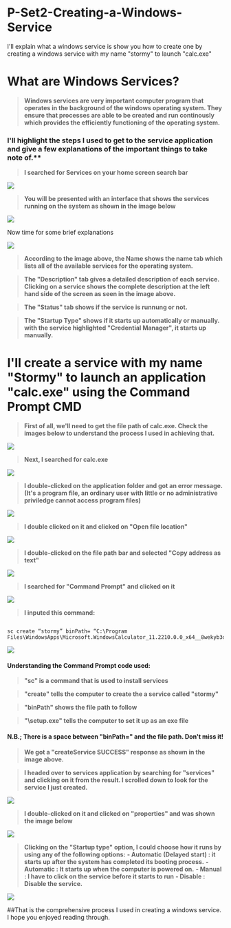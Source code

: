 # P-Set2-Creating-a-Windows-Service
I'll explain what a windows service is show you how to create one by creating a windows service with my name "stormy" to launch "calc.exe"

# What are Windows Services?

> **Windows services are very important computer program that operates in the background of the windows operating system. They ensure that processes are able to be created and run continously which provides the efficiently functioning of the operating system.**

### I'll highlight the steps I used to get to the service application and  give a few explanations of the important things to take note of.**   

> **I searched for Services on your home screen search bar**

![](https://github.com/xst0rmy/P-Set2-Creating-a-Windows-Service/blob/main/Images/ws1.png)

> **You will be presented with an interface that shows the services running on the system as shown in the image below**

![](https://github.com/xst0rmy/P-Set2-Creating-a-Windows-Service/blob/main/Images/ws2.png)

Now time for some brief explanations

![](https://github.com/xst0rmy/P-Set2-Creating-a-Windows-Service/blob/main/Images/ws3.png)

> **According to the image above, the Name shows the name tab which lists all of the available services for the operating system.**

> **The "Description" tab gives a detailed description of each service. Clicking on a service shows the complete description at the left hand side of the screen as seen in the image above.**

> **The "Status" tab shows if the service is runnung or not.**

> **The "Startup Type" shows if it starts up automatically or manually. with the service highlighted "Credential Manager", it starts up manually.**

# I'll create a service with my name "Stormy" to launch an application "calc.exe" using the Command Prompt CMD

> **First of all, we'll need to get the file path of calc.exe. Check the images below to understand the process I used in achieving that.**

![](https://github.com/xst0rmy/P-Set2-Creating-a-Windows-Service/blob/main/Images/ws6.png)

> **Next, I searched for calc.exe**

![](https://github.com/xst0rmy/P-Set2-Creating-a-Windows-Service/blob/main/Images/ws7.png)

> **I double-clicked on the application folder and got an error message. (It's a program file, an ordinary user with little or no administrative priviledge cannot access program files)**

![](https://github.com/xst0rmy/P-Set2-Creating-a-Windows-Service/blob/main/Images/ws8.png)

> **I double clicked on it and clicked on "Open file location"**

![](https://github.com/xst0rmy/P-Set2-Creating-a-Windows-Service/blob/main/Images/ws9.png)

> **I double-clicked on the file path bar and selected "Copy address as text"**

![](https://github.com/xst0rmy/P-Set2-Creating-a-Windows-Service/blob/main/Images/ws10.png)

> **I searched for "Command Prompt" and clicked on it**

![](https://github.com/xst0rmy/P-Set2-Creating-a-Windows-Service/blob/main/Images/ws5.png)

> **I inputed this command:**

```

sc create “stormy” binPath= “C:\Program Files\WindowsApps\Microsoft.WindowsCalculator_11.2210.0.0_x64__8wekyb3d8bbwe\setup.exe”

```

![](https://github.com/xst0rmy/P-Set2-Creating-a-Windows-Service/blob/main/Images/ws11.png)

#### Understanding the Command Prompt code used:

> **"sc" is a command that is used to install services**

> **"create" tells the computer to create the a service called "stormy"**

> **"binPath" shows the file path to follow**

> **"\setup.exe" tells the computer to set it up as an exe file**

#### N.B.; There is a space between "binPath=" and the file path. Don't miss it!

> **We got a "createService SUCCESS" response as shown in the image above.**

> **I headed over to services application by searching for "services" and clicking on it from the result. I scrolled down to look for the service I just created.**

![](https://github.com/xst0rmy/P-Set2-Creating-a-Windows-Service/blob/main/Images/ws12.png)

> **I double-clicked on it and clicked on "properties" and was shown the image below**

![](https://github.com/xst0rmy/P-Set2-Creating-a-Windows-Service/blob/main/Images/ws13.png)

> **Clicking on the "Startup type" option, I could choose how it runs by using any of the following options:**
> **- Automatic (Delayed start) : it starts up after the system has completed its booting process.**
> **- Automatic : It starts up when the computer is powered on.** 
> **- Manual : I have to click on the service before it starts to run** 
> **- Disable : Disable the service.**

![](https://github.com/xst0rmy/P-Set2-Creating-a-Windows-Service/blob/main/Images/ws14.png)

##That is the comprehensive process I used in creating a windows service. I hope you enjoyed reading through.

















